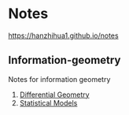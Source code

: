 # Notes

https://hanzhihua1.github.io/notes

## Information-geometry
Notes for information geometry

1. [Differential Geometry](./DifferentialGeometry)
2. [Statistical Models](./StatisticalModels)

